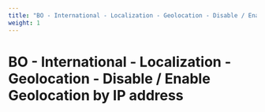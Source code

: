 ```yaml
---
title: "BO - International - Localization - Geolocation - Disable / Enable Geolocation by IP address"
weight: 1
---
```


# BO - International - Localization - Geolocation - Disable / Enable Geolocation by IP address
